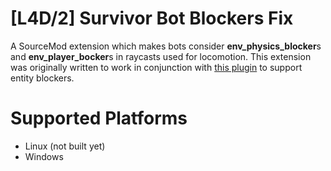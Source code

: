 # [L4D/2] Survivor Bot Blockers Fix
A SourceMod extension which makes bots consider **env_physics_blocker**s and **env_player_bocker**s in raycasts used for locomotion. This extension was originally written to work in conjunction with [this plugin](https://github.com/jchellah/survivor_bot_jump_fix) to support entity blockers.

# Supported Platforms
- Linux (not built yet)
- Windows
